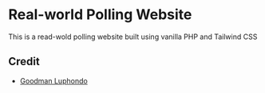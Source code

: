 # Real-world Polling Website

This is a read-wold polling website built using vanilla PHP and Tailwind CSS

## Credit

- [Goodman Luphondo](https://github.com/goodmanluphondo)